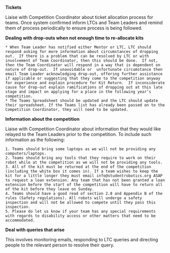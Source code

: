 **Tickets**

Liaise with Competition Coordinator about ticket allocation process for teams.  Once system confirmed inform LTCs and Team Leaders and remind them of process periodically to ensure process is being followed.

**Dealing with drop-outs when not enough time to re-allocate kits**

    * When Team Leader has notified either Mentor or LTC, LTC should respond asking for more information about circumstances of dropping out.  If there is a problem that can be resolved by LTC or with involvement of Team Coordinator, then this should be done.  If not, then the Team Coordinator will respond in a way that is dependent on nature of drop-out.  If unavoidable or  unfortunate circumstance then email Team Leader acknowledging drop-out, offering further assistance if applicable or suggesting that they come to the competition anyway for experience and explain procedure for Kit Return.  If inconsiderate cause for drop-out explain ramifications of dropping out at this late stage and impact on applying for a place in the following year’s competition.
    * The Teams Spreadsheet should be updated and the LTC should update their spreadsheet. If the Teams list has already been passed on to the Competition Coordinator, they will need to be updated.

**Information about the competition**

Liaise with Competition Coordinator about information that they would like relayed to the Team Leaders prior to the competition. To include such information as the following:

    1. Teams should bring some laptops as we will not be providing any computers/laptops.
    2. Teams should bring any tools that they require to work on their robot while at the competition as we will not be providing any tools.
    3. All of the kit must be returned at the end of the competition (including the white box it comes in). If a team wishes to keep the kit for a little longer they must email info@studentrobotics.org ASAP to request a loan extension. Any team that has not been granted a loan extension before the start of the competition will have to return all of the kit before they leave on Sunday.
    4. Teams should have a good read of section 2.8 and Appendix B of the rules (Safety regulations). All robots will undergo a safety inspection and will not be allowed to compete until they pass this inspection.
    5. Please do let us know if your team has any special requirements with regards to disability access or other matters that need to be accommodated.

**Deal with queries that arise**

This involves monitoring emails, responding to LTC queries and directing people to the relevant person to resolve their query.